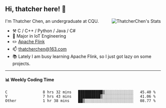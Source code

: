 ## Hi, thatcher here! :wave:

<img align="right" src="https://github-readme-stats.vercel.app/api?username=thatcherchen&title_color=333&text_color=777" alt="ThatcherChen's Stats" >

I'm Thatcher Chen, an undergraduate at CQU.

- :hammer_and_pick:  C / C++ / Python / Java / C# 
- :seedling:  Major in IoT Engineering
- :pencil2: [Apache Flink](https://github.com/apache/flink)
- :mailbox: thatcherchen@163.com
- :books: Lately I am busy learning Apache Flink, so I just got lazy on some projects.

---

#### :bar_chart: Weekly Coding Time

<!--START_SECTION:waka-->

```text
C                8 hrs 32 mins   ███████████▒░░░░░░░░░░░░░   45.40 %
V                7 hrs 43 mins   ██████████▒░░░░░░░░░░░░░░   41.06 %
Other            1 hr 38 mins    ██▒░░░░░░░░░░░░░░░░░░░░░░   08.77 %
```

<!--END_SECTION:waka-->
